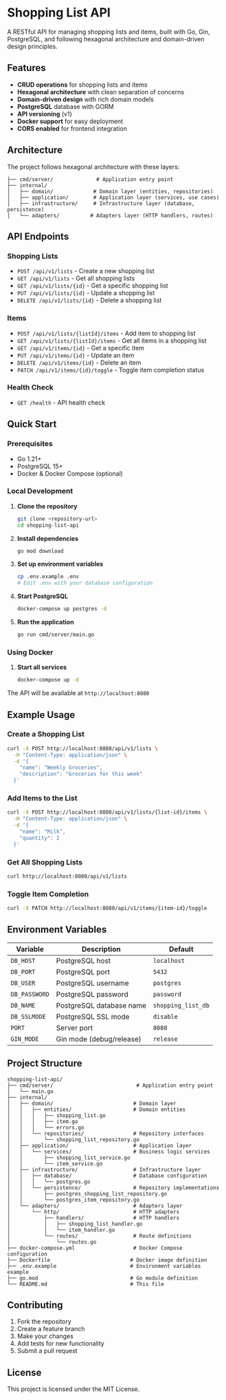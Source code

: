 # Shopping List API

A RESTful API for managing shopping lists and items, built with Go, Gin, PostgreSQL, and following hexagonal architecture and domain-driven design principles.

## Features

- **CRUD operations** for shopping lists and items
- **Hexagonal architecture** with clean separation of concerns
- **Domain-driven design** with rich domain models
- **PostgreSQL** database with GORM
- **API versioning** (v1)
- **Docker support** for easy deployment
- **CORS enabled** for frontend integration

## Architecture

The project follows hexagonal architecture with these layers:

```
├── cmd/server/              # Application entry point
├── internal/
│   ├── domain/             # Domain layer (entities, repositories)
│   ├── application/        # Application layer (services, use cases)
│   ├── infrastructure/     # Infrastructure layer (database, persistence)
│   └── adapters/          # Adapters layer (HTTP handlers, routes)
```

## API Endpoints

### Shopping Lists

- `POST /api/v1/lists` - Create a new shopping list
- `GET /api/v1/lists` - Get all shopping lists
- `GET /api/v1/lists/{id}` - Get a specific shopping list
- `PUT /api/v1/lists/{id}` - Update a shopping list
- `DELETE /api/v1/lists/{id}` - Delete a shopping list

### Items

- `POST /api/v1/lists/{listId}/items` - Add item to shopping list
- `GET /api/v1/lists/{listId}/items` - Get all items in a shopping list
- `GET /api/v1/items/{id}` - Get a specific item
- `PUT /api/v1/items/{id}` - Update an item
- `DELETE /api/v1/items/{id}` - Delete an item
- `PATCH /api/v1/items/{id}/toggle` - Toggle item completion status

### Health Check

- `GET /health` - API health check

## Quick Start

### Prerequisites

- Go 1.21+
- PostgreSQL 15+
- Docker & Docker Compose (optional)

### Local Development

1. **Clone the repository**
   ```bash
   git clone <repository-url>
   cd shopping-list-api
   ```

2. **Install dependencies**
   ```bash
   go mod download
   ```

3. **Set up environment variables**
   ```bash
   cp .env.example .env
   # Edit .env with your database configuration
   ```

4. **Start PostgreSQL**
   ```bash
   docker-compose up postgres -d
   ```

5. **Run the application**
   ```bash
   go run cmd/server/main.go
   ```

### Using Docker

1. **Start all services**
   ```bash
   docker-compose up -d
   ```

The API will be available at `http://localhost:8080`

## Example Usage

### Create a Shopping List

```bash
curl -X POST http://localhost:8080/api/v1/lists \
  -H "Content-Type: application/json" \
  -d '{
    "name": "Weekly Groceries",
    "description": "Groceries for this week"
  }'
```

### Add Items to the List

```bash
curl -X POST http://localhost:8080/api/v1/lists/{list-id}/items \
  -H "Content-Type: application/json" \
  -d '{
    "name": "Milk",
    "quantity": 2
  }'
```

### Get All Shopping Lists

```bash
curl http://localhost:8080/api/v1/lists
```

### Toggle Item Completion

```bash
curl -X PATCH http://localhost:8080/api/v1/items/{item-id}/toggle
```

## Environment Variables

| Variable | Description | Default |
|----------|-------------|---------|
| `DB_HOST` | PostgreSQL host | `localhost` |
| `DB_PORT` | PostgreSQL port | `5432` |
| `DB_USER` | PostgreSQL username | `postgres` |
| `DB_PASSWORD` | PostgreSQL password | `password` |
| `DB_NAME` | PostgreSQL database name | `shopping_list_db` |
| `DB_SSLMODE` | PostgreSQL SSL mode | `disable` |
| `PORT` | Server port | `8080` |
| `GIN_MODE` | Gin mode (debug/release) | `release` |

## Project Structure

```
shopping-list-api/
├── cmd/server/                           # Application entry point
│   └── main.go
├── internal/
│   ├── domain/                          # Domain layer
│   │   ├── entities/                    # Domain entities
│   │   │   ├── shopping_list.go
│   │   │   ├── item.go
│   │   │   └── errors.go
│   │   └── repositories/                # Repository interfaces
│   │       └── shopping_list_repository.go
│   ├── application/                     # Application layer
│   │   └── services/                    # Business logic services
│   │       ├── shopping_list_service.go
│   │       └── item_service.go
│   ├── infrastructure/                  # Infrastructure layer
│   │   ├── database/                    # Database configuration
│   │   │   └── postgres.go
│   │   └── persistence/                 # Repository implementations
│   │       ├── postgres_shopping_list_repository.go
│   │       └── postgres_item_repository.go
│   └── adapters/                        # Adapters layer
│       └── http/                        # HTTP adapters
│           ├── handlers/                # HTTP handlers
│           │   ├── shopping_list_handler.go
│           │   └── item_handler.go
│           └── routes/                  # Route definitions
│               └── routes.go
├── docker-compose.yml                   # Docker Compose configuration
├── Dockerfile                          # Docker image definition
├── .env.example                        # Environment variables example
├── go.mod                              # Go module definition
└── README.md                           # This file
```

## Contributing

1. Fork the repository
2. Create a feature branch
3. Make your changes
4. Add tests for new functionality
5. Submit a pull request

## License

This project is licensed under the MIT License.
